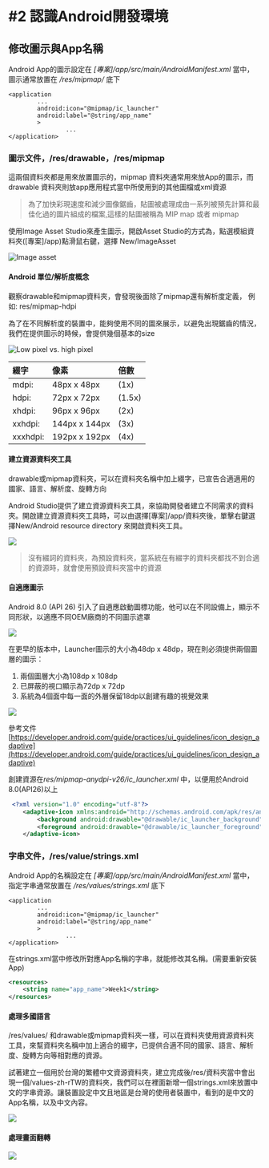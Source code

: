 # \#2 認識Android開發環境

## 修改圖示與App名稱

Android App的圖示設定在 *\[專案\]/app/src/main/AndroidManifest.xml*  當中，圖示通常放置在 */res/mipmap/* 底下

```markup
<application
        ...
        android:icon="@mipmap/ic_launcher"
        android:label="@string/app_name"
        >
                ...
</application>
```


### 圖示文件，/res/drawable，/res/mipmap

這兩個資料夾都是用來放置圖示的，mipmap 資料夾通常用來放App的圖示，而drawable 資料夾則放app應用程式當中所使用到的其他圖檔或xml資源

> 為了加快彩現速度和減少圖像鋸齒，貼圖被處理成由一系列被預先計算和最佳化過的圖片組成的檔案,這樣的貼圖被稱為 MIP map 或者 mipmap

使用Image Asset Studio來產生圖示，開啟Asset Studio的方式為，點選模組資料夾([專案]/app)點滑鼠右鍵，選擇 New/ImageAsset

![Image asset](./images/week2/imageasset.png)

#### Android 單位/解析度概念

觀察drawable和mipmap資料夾，會發現後面除了mipmap還有解析度定義， 例如: res/mipmap-hdpi

為了在不同解析度的裝置中，能夠使用不同的圖來展示，以避免出現鋸齒的情況，我們在提供圖示的時候，會提供幾個基本的size

![Low pixel vs. high pixel](./images/week2/Games_img004.jpg)

| 綴字 | 像素 | 倍數| 
|:--|:--|:--|
| mdpi: | 48px x 48px | (1x)| 
| hdpi: | 72px x 72px | (1.5x)|
| xhdpi:| 96px x 96px | (2x) |
| xxhdpi:|   144px x 144px | (3x)|
| xxxhdpi:|  192px x 192px | (4x) |

#### 建立資源資料夾工具

drawable或mipmap資料夾，可以在資料夾名稱中加上綴字，已宣告合適適用的國家、語言、解析度、旋轉方向

Android Studio提供了建立資源資料夾工具，來協助開發者建立不同需求的資料夾。開啟建立資源資料夾工具時，可以由選擇[專案]/app/資料夾後，單擊右鍵選擇New/Android resource directory 來開啟資料夾工具。

![](./images/week2/new_res_dir.png) 

> 沒有綴詞的資料夾，為預設資料夾，當系統在有綴字的資料夾都找不到合適的資源時，就會使用預設資料夾當中的資源


#### 自適應圖示

Android 8.0 (API 26) 引入了自適應啟動圖標功能，他可以在不同設備上，顯示不同形狀，以適應不同OEM廠商的不同圖示遮罩

![](./images/week2/NB_Icon_Layers_3D_03_ext.gif)

在更早的版本中，Launcher圖示的大小為48dp x 48dp，現在則必須提供兩個圖層的圖示：
1. 兩個圖層大小為108dp x 108dp
2. 已屏蔽的視口顯示為72dp x 72dp
3. 系統為4個面中每一面的外層保留18dp以創建有趣的視覺效果

![](./images/week2/Single_Icon_Parallax_Demo_01_2x_ext.gif)

參考文件[https://developer.android.com/guide/practices/ui_guidelines/icon_design_adaptive](https://developer.android.com/guide/practices/ui_guidelines/icon_design_adaptive)

創建資源在*res/mipmap-anydpi-v26/ic_launcher.xml* 中，以便用於Android 8.0(API26)以上

```xml
 <?xml version="1.0" encoding="utf-8"?>
    <adaptive-icon xmlns:android="http://schemas.android.com/apk/res/android">
        <background android:drawable="@drawable/ic_launcher_background" />
        <foreground android:drawable="@drawable/ic_launcher_foreground" />
    </adaptive-icon>
```

### 字串文件，/res/value/strings.xml

Android App的名稱設定在 *\[專案\]/app/src/main/AndroidManifest.xml*  當中，指定字串通常放置在 *\/res/values/strings.xml* 底下

```markup
<application
        ...
        android:icon="@mipmap/ic_launcher"
        android:label="@string/app_name"
        >
                ...
</application>
```

在strings.xml當中修改所對應App名稱的字串，就能修改其名稱。(需要重新安裝App)

```xml
<resources>
    <string name="app_name">Week1</string>
</resources>
```

#### 處理多國語言

/res/values/ 和drawable或mipmap資料夾一樣，可以在資料夾使用資源資料夾工具，來幫資料夾名稱中加上適合的綴字，已提供合適不同的國家、語言、解析度、旋轉方向等相對應的資源。

試著建立一個用於台灣的繁體中文資源資料夾，建立完成後/res/資料夾當中會出現一個/values-zh-rTW的資料夾，我們可以在裡面新增一個strings.xml來放置中文的字串資源。讓裝置設定中文且地區是台灣的使用者裝置中，看到的是中文的App名稱，以及中文內容。

![](./images/week2/new_res_dir_zh.png)


#### 處理畫面翻轉



![](./images/week2/new_res_dir_zh.png)
